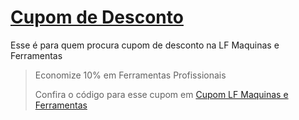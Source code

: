# [Cupom de Desconto](https://github.com/CupomDeDesconto/Promocoes/blob/main/README.md)
Esse é para quem procura cupom de desconto na LF Maquinas e Ferramentas
<blockquote cite="https://asasdodesconto.com/desconto/economize-10-em-ferramentas-profissionais-2223893"><p>Economize 10% em Ferramentas Profissionais</p><footer>Confira o código para esse cupom em <a href="https://asasdodesconto.com/desconto/economize-10-em-ferramentas-profissionais-2223893">Cupom LF Maquinas e Ferramentas</a></footer></blockquote>